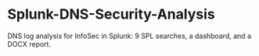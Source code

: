 # Splunk-DNS-Security-Analysis
DNS log analysis for InfoSec in Splunk: 9 SPL searches, a dashboard, and a DOCX report.
